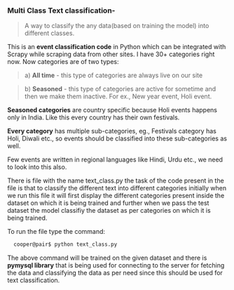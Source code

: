 ### Multi Class Text classification-
>A way to classify the any data(based on training the model) into different classes.

This is an **event classification code** in Python which can be integrated with Scrapy while scraping data from other sites. 
I have 30+ categories right now.
Now categories are of two types:

>a) **All time** - this type of categories are always live on our site 

>b) **Seasoned** - this type of categories are active for sometime and then we make them inactive. For ex., New year event, Holi event.

**Seasoned categories** are country specific because Holi events happens only in India. Like this every country has their own festivals.

**Every category** has multiple sub-categories, eg., Festivals category has Holi, Diwali etc., so events should be classified into these sub-categories as well.

Few events are written in regional languages like Hindi, Urdu etc., we need to look into this also.

There is file with the name text_class.py the task of the code present in the file is that to classify the different text into different categories initially when we run this file it will first display the different categories present inside the dataset on which it is being trained and further when we pass the test dataset the model classifiy the dataset as per categories on which it is being trained.

To run the file type the command:
```sh
  cooper@pair$ python text_class.py
```

The above command will be trained on the given dataset and there is **pymysql library** that is being used for connecting to the server for fetching the data and classifying the data as per need since this should be used for text classification.
